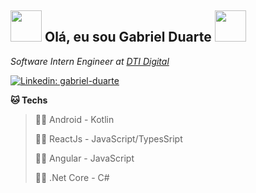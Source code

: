 <h2>
  <img src="https://media4.giphy.com/media/llarwdtFqG63IlqUR1/giphy.gif?cid=ecf05e47jntujuqzdkwy02ru0uti1si6w2gqga0zyxa3f71j&rid=giphy.gif&ct=g" width="50"/>
  Olá, eu sou Gabriel Duarte 
  <img src="https://media4.giphy.com/media/llarwdtFqG63IlqUR1/giphy.gif?cid=ecf05e47jntujuqzdkwy02ru0uti1si6w2gqga0zyxa3f71j&rid=giphy.gif&ct=g" width="50"/>
</h2>

<p><em>Software Intern Engineer at <a href="https://www.dtidigital.com.br/">DTI Digital</a></em></p>


[![Linkedin: gabriel-duarte](https://img.shields.io/badge/-gabriel-blue?style=flat-square&logo=Linkedin&logoColor=white&link=https://www.linkedin.com/in/gabriel-pereira-duarte-7798b3158/)](https://www.linkedin.com/in/gabriel-pereira-duarte-7798b3158//)

**🐱 Techs** 

> 👨‍💻 Android - Kotlin
 > 
> 👨‍💻 ReactJs - JavaScript/TypesSript
 > 
> 👨‍💻 Angular - JavaScript
 > 
> 👨‍💻 .Net Core - C# 
 > 


